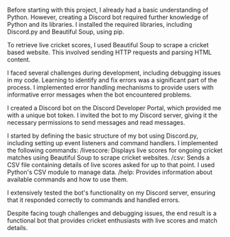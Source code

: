 Before starting with this project, I already had a basic understanding of Python. However, creating a Discord bot required further knowledge of Python and its libraries. I installed the required libraries, including Discord.py and Beautiful Soup, using pip. 

To retrieve live cricket scores, I used Beautiful Soup to scrape a cricket based website. This involved sending HTTP requests and parsing HTML content.

I faced several challenges during development, including debugging issues in my code. Learning to identify and fix errors was a significant part of the process.
I implemented error handling mechanisms to provide users with informative error messages when the bot encountered problems.

I created a Discord bot on the Discord Developer Portal, which provided me with a unique bot token.
I invited the bot to my Discord server, giving it the necessary permissions to send messages and read messages.

I started by defining the basic structure of my bot using Discord.py, including setting up event listeners and command handlers.
I implemented the following commands:
        /livescore: Displays live scores for ongoing cricket matches using Beautiful Soup to scrape cricket websites.
        /csv: Sends a CSV file containing details of live scores asked for up to that point. I used Python's CSV module to manage data.
        /help: Provides information about available commands and how to use them.

I extensively tested the bot's functionality on my Discord server, ensuring that it responded correctly to commands and handled errors.

Despite facing tough challenges and debugging issues, the end result is a functional bot that provides cricket enthusiasts with live scores and match details. 

